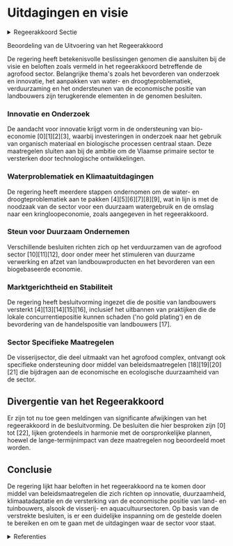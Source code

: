 # Uitdagingen en visie

<details>
        <summary>Regeerakkoord Sectie </summary>
        <p>4.1 Uitdagingen en visie De Vlaamse voedingsindustrie is één van de grootste industriële werkgevers, en we zien de laatste jaren toegenomen investeringen (jaarlijks ruim 1,5 miljard euro). Ten opzichte van 2006 liggen de investeringen in de voedingsindustrie in 2016 meer dan 35% hoger. Iets meer dan 20.000 profes-sionele landbouwbedrijven vormen de basis van een agrobusiness-complex dat bijna 135.000 mensen tewerkstelt en jaarlijks 61,7 miljard euro omzet genereert. Landbouwproducten en hun afgeleiden hebben een respectievelijk een aandeel van 11% en 12% in de totale Belgische in- en uitvoer. Het Belgisch handelsoverschot in agrohandelsproducten bedroeg in 2017 6,5 miljard euro. Het aandeel van Vlaanderen in de nationale landbouwimport en -export bedraagt resp. 83 en 85%. In 2017 telde Vlaanderen 23.225 landbouwbe-drijven, waarvan 78% met beroepsmatig karakter. Het aantal landbouwbedrijven is ten opzichte van 2007 met iets meer dan een vierde teruggelopen, een daling van gemiddeld 3% per jaar. De grootte van de bio-gebaseerde economie wordt geschat op bijna 2% van de brutomarge van de Vlaamse economie en 0,8% van de totale tewerkstelling uitgedrukt in voltijds equivalenten. Vlaamse land- en tuinbouwproducten behoren tot de wereldtop op vlak van kwaliteit en voedsel-veiligheid. Dit is het gevolg van vakmanschap, onderzoek en innovatie. Het is de ambitie van Vlaanderen om deze positie te versterken. De Vlaamse primaire sector wordt geconfronteerd met vele uitdagingen, waaronder een lage rendabi-liteit, prijsvolatiliteit, zwakke positie in de keten, de vraag van de consument naar bio die de lokale productie overstijgt, vakmanschap in evolutie naar sterk ondernemerschap, toegang tot landbouw-gronden, subsidie-afhankelijkheid in verschillende deelsectoren en het terugdringen van de milieu- en klimaatimpact. Deze uitdagingen moet de sector kunnen aangaan in een niet-polariserend debat op basis van objectieve parameters, uitgaande van de realiteit in Vlaanderen. Net zoals andere sectoren heeft de land- en tuinbouw al veel inspanningen gedaan. Bijkomende inspan-ningen zijn echter noodzakelijk en bieden kansen. Doeltreffend en doordacht, met oog voor welvaart, jobs, economische en sociale gevolgen, leefomge-ving en klimaat. Technologische ontwikkelingen, innovaties, schaalverandering en het verankeren van het landbouw- en visserijbeleid in een geïntegreerd voedselbeleid en de omslag naar een kringloopeconomie moeten ons helpen om die structurele transformatie verder te zetten. Gezond, duurzaam, voldoende en veilig voedsel aan een correcte prijs voor iedere schakel van de voedingsketen staat centraal binnen een voedsel-beleid. Het is dan ook van belang dat het huidige landbouwbeleid bijdraagt aan een sterk voedsel-beleid waarin de voedselketen integraal en circulair bekeken wordt. De Vlaamse regering zal in samenwerking met de vraag- (consumenten) en aanbodzijde (agrovoedingsketen) van de markt een Vlaamse voedseltop organiseren. We benaderen land- en tuinbouwers als onderne-mers die een strategische rol voor onze economie en onze maatschappij vervullen. De toekomst van onze Vlaamse land- en tuinbouw ligt in innovatie en diversiteit. Land- en tuinbouwers zijn vaak prijsnemers en daardoor soms slachtoffer van een race-to-the-bottom: steeds meer produceren voor minder, waarbij het inkomen van de land-bouwer het kind van de rekening is. We blijven inzetten op het Vlaamse kwaliteitsverhaal en we bewaken de Europese en internationale handels-positie van onze land- en tuinbouwers. Bij het omzetten van Europese regelgeving hanteren we geen strengere regels (‘no gold plating’). De Vlaamse vissersvloot bestaat uit 70 vaartuigen die zowel actief zijn in de eigen zeegebieden als in andere EU-wateren. De Vlaamse visserij is een gemengde visserij waarbij meerdere bestanden tegelijk bevist worden, zodat het aanbod van verse vis gevarieerd is. De aanvoer hangt af van de jaarlijks wijzigende vangstrechten en schommelt rond de 20.000 ton met een waarde van meer dan 80 miljoen euro. De Vlaamse visserijsector kent uitdagingen op het vlak van de instroom in de sector, de economische en ecologische duurzaamheid, de Brexit-situatie, de toepassing van de aanlandingsplicht en het teruggooiverbod. Er zijn ook kansen: onze vissers zijn deskundige en ervaren professionals in de Europese vissersvloot. Door meer in te zetten op het vermarkten van vis als Vlaams kwaliteits– product, post-Brexit akkoorden met Groot-Brittannië af te sluiten, en tegelijk de vloot en de gebruikte technieken te verduurzamen en te moderniseren geven we de Vlaamse visserijsector een toekomst. Aquacultuur is een veelbelovende discipline. De Vlaamse aquacultuursector heeft het niet gemakkelijk door het complexe productie-proces, hoge investeringskosten, internationale concurrentie en complexe regelgeving. We stimu-leren en onderzoeken verder de mogelijkheden voor groei van de productie zowel op land als in zee, met zorgvuldige benutting van ruimte, water, grondstoffen en energie. Dit biedt kansen tot de ontwikkeling van een sterke, innovatieve en duurzame Vlaams aquacultuursector. Een land-, tuinbouw en visserijbeleid als onder-deel van een geïntegreerd en circulair voedselbe-leid omvat volgende pijlers: </p>
        </details> 

Beoordeling van de Uitvoering van het Regeerakkoord 

De regering heeft betekenisvolle beslissingen genomen die aansluiten bij de visie en beloften zoals vermeld in het regeerakkoord betreffende de agrofood sector. Belangrijke thema's zoals het bevorderen van onderzoek en innovatie, het aanpakken van water- en droogteproblematiek, verduurzaming en het ondersteunen van de economische positie van landbouwers zijn terugkerende elementen in de genomen besluiten.

### Innovatie en Onderzoek
De aandacht voor innovatie krijgt vorm in de ondersteuning van bio-economie \[0\]\[1\]\[2\]\[3\], waarbij investeringen in onderzoek naar het gebruik van organisch materiaal en biologische processen centraal staan. Deze maatregelen sluiten aan bij de ambitie om de Vlaamse primaire sector te versterken door technologische ontwikkelingen.

### Waterproblematiek en Klimaatuitdagingen
De regering heeft meerdere stappen ondernomen om de water- en droogteproblematiek aan te pakken \[4\]\[5\]\[6\]\[7\]\[8\]\[9\], wat in lijn is met de noodzaak van de sector voor een duurzaam watergebruik en de omslag naar een kringloopeconomie, zoals aangegeven in het regeerakkoord.

### Steun voor Duurzaam Ondernemen
Verschillende besluiten richten zich op het verduurzamen van de agrofood sector \[10\]\[11\]\[12\], door onder meer het stimuleren van duurzame verwerking en afzet van landbouwproducten en het bevorderen van een biogebaseerde economie.

### Marktgerichtheid en Stabiliteit
De regering heeft besluitvorming ingezet die de positie van landbouwers versterkt \[4\]\[13\]\[14\]\[15\]\[16\], inclusief het uitbannen van praktijken die de lokale concurrentiepositie kunnen schaden ('no gold plating') en de bevordering van de handelspositie van landbouwers \[17\].

### Sector Specifieke Maatregelen
De visserijsector, die deel uitmaakt van het agrofood complex, ontvangt ook specifieke ondersteuning door middel van beleidsmaatregelen \[18\]\[19\]\[20\]\[21\] die bijdragen aan de economische en ecologische duurzaamheid van de sector.

## Divergentie van het Regeerakkoord

Er zijn tot nu toe geen meldingen van significante afwijkingen van het regeerakkoord in de besluitvorming. De besluiten die hier besproken zijn \[0\] tot \[22\], lijken grotendeels in harmonie met de oorspronkelijke plannen, hoewel de lange-termijnimpact van deze maatregelen nog beoordeeld moet worden.

## Conclusie

De regering lijkt haar beloften in het regeerakkoord na te komen door middel van beleidsmaatregelen die zich richten op innovatie, duurzaamheid, klimaatadaptatie en de versterking van de economische positie van land- en tuinbouwers, alsook de visserij- en aquacultuursectoren. Op basis van de verstrekte besluiten, is er een duidelijke inspanning om de gestelde doelen te bereiken en om te gaan met de uitdagingen waar de sector voor staat.

<details>
        <summary> Referenties</summary>
        
**[\[0\]](https://beslissingenvlaamseregering.vlaanderen.be/?search=Vlaams%20beleidsplan%20bio-economie&dateOption=select&startDate=2020-12-18T09%3A00%3A00Z&endDate=2020-12-18T09%3A00%3A00Z)** : **(2020-12-18)** Vlaams beleidsplan bio-economie 

**[\[1\]](https://beslissingenvlaamseregering.vlaanderen.be/?search=Plan%20Vlaamse%20Veerkracht%3A%20volgende%20stappen%20en%20uitbreiding%20van%20het%20Vlaams%20beleidsplan%20bio-economie&dateOption=select&startDate=2022-04-29T08%3A00%3A00Z&endDate=2022-04-29T08%3A00%3A00Z)** : **(2022-04-29)** Plan Vlaamse Veerkracht: volgende stappen en uitbreiding van het Vlaams beleidsplan bio-economie 

**[\[2\]](https://beslissingenvlaamseregering.vlaanderen.be/?search=Plan%20Vlaamse%20Veerkracht%3A%20Thematische%20oproep%20bio-economie%20bij%20het%20Fonds%20Wetenschappelijk%20Onderzoek%20-%20Vlaanderen&dateOption=select&startDate=2021-07-09T08%3A00%3A00Z&endDate=2021-07-09T08%3A00%3A00Z)** : **(2021-07-09)** Plan Vlaamse Veerkracht: Thematische oproep bio-economie bij het Fonds Wetenschappelijk Onderzoek - Vlaanderen 

**[\[3\]](https://beslissingenvlaamseregering.vlaanderen.be/?search=Thematische%20oproep%20bio-economie%20bij%20het%20Fonds%20Wetenschappelijk%20Onderzoek%20-%20Vlaanderen&dateOption=select&startDate=2021-04-30T08%3A00%3A00Z&endDate=2021-04-30T08%3A00%3A00Z)** : **(2021-04-30)** Thematische oproep bio-economie bij het Fonds Wetenschappelijk Onderzoek - Vlaanderen 

**[\[4\]](https://beslissingenvlaamseregering.vlaanderen.be/?search=Plan%20Vlaamse%20Veerkracht%3A%20Projectoproepen%20land-%20en%20tuinbouwsector%20rond%20samenwerking%20met%20betrekking%20tot%20ondernemerschap%2C%20digitalisering%20en%20kennisdeling&dateOption=select&startDate=2021-07-16T06%3A00%3A00Z&endDate=2021-07-16T06%3A00%3A00Z)** : **(2021-07-16)** Plan Vlaamse Veerkracht: Projectoproepen land- en tuinbouwsector rond samenwerking met betrekking tot ondernemerschap, digitalisering en kennisdeling 

**[\[5\]](https://beslissingenvlaamseregering.vlaanderen.be/?search=Plan%20Vlaamse%20Veerkracht%3A%20subsidies%20duurzaam%20watergebruik%20en%20overheidsopdracht%20studie%20naar%20%E2%80%98Groenblauwe%20business%20modellen%20voor%20landbouwers%E2%80%99&dateOption=select&startDate=2022-12-09T09%3A00%3A00Z&endDate=2022-12-09T09%3A00%3A00Z)** : **(2022-12-09)** Plan Vlaamse Veerkracht: subsidies duurzaam watergebruik en overheidsopdracht studie naar ‘Groenblauwe business modellen voor landbouwers’ 

**[\[6\]](https://beslissingenvlaamseregering.vlaanderen.be/?search=Plan%20Vlaamse%20Veerkracht%3A%20dossiernummers%2025%20en%2027&dateOption=select&startDate=2021-05-28T08%3A00%3A00Z&endDate=2021-05-28T08%3A00%3A00Z)** : **(2021-05-28)** Plan Vlaamse Veerkracht: dossiernummers 25 en 27 

**[\[7\]](https://beslissingenvlaamseregering.vlaanderen.be/?search=Plan%20Vlaamse%20Veerkracht%3A%20bestedingskader%20middelen%20groene%20investeringen%20op%20land-%20en%20tuinbouwbedrijven%20VLIF&dateOption=select&startDate=2022-07-15T08%3A00%3A00Z&endDate=2022-07-15T08%3A00%3A00Z)** : **(2022-07-15)** Plan Vlaamse Veerkracht: bestedingskader middelen groene investeringen op land- en tuinbouwbedrijven VLIF 

**[\[8\]](https://beslissingenvlaamseregering.vlaanderen.be/?search=Plan%20Vlaamse%20Veerkracht%3A%20restwater%20voor%20land-%20en%20tuinbouw%20-%20bijkomende%20opdracht%20Aquafin%20nv&dateOption=select&startDate=2022-12-16T09%3A00%3A00Z&endDate=2022-12-16T09%3A00%3A00Z)** : **(2022-12-16)** Plan Vlaamse Veerkracht: restwater voor land- en tuinbouw - bijkomende opdracht Aquafin nv 

**[\[9\]](https://beslissingenvlaamseregering.vlaanderen.be/?search=Plan%20Vlaamse%20Veerkracht%3A%20bestedingskader%20middelen%20projectoproep%20%27Hergebruik%20Restwater%27&dateOption=select&startDate=2021-07-16T06%3A00%3A00Z&endDate=2021-07-16T06%3A00%3A00Z)** : **(2021-07-16)** Plan Vlaamse Veerkracht: bestedingskader middelen projectoproep 'Hergebruik Restwater' 

**[\[10\]](https://beslissingenvlaamseregering.vlaanderen.be/?search=Steun%20voor%20investeringen%20voor%20duurzame%20verwerking%20en%20afzet%20van%20landbouwproducten&dateOption=select&startDate=2023-10-06T08%3A00%3A00Z&endDate=2023-10-06T08%3A00%3A00Z)** : **(2023-10-06)** Steun voor investeringen voor duurzame verwerking en afzet van landbouwproducten 

**[\[11\]](https://beslissingenvlaamseregering.vlaanderen.be/?search=Steun%20voor%20investeringen%20voor%20duurzame%20verwerking%20en%20afzet%20van%20landbouwproducten&dateOption=select&startDate=2023-07-14T08%3A00%3A00Z&endDate=2023-07-14T08%3A00%3A00Z)** : **(2023-07-14)** Steun voor investeringen voor duurzame verwerking en afzet van landbouwproducten 

**[\[12\]](https://beslissingenvlaamseregering.vlaanderen.be/?search=Steun%20voor%20productieve%20investeringen%20en%20opstartverrichtingen%20in%20de%20landbouw&dateOption=select&startDate=2023-04-21T08%3A00%3A00Z&endDate=2023-04-21T08%3A00%3A00Z)** : **(2023-04-21)** Steun voor productieve investeringen en opstartverrichtingen in de landbouw 

**[\[13\]](https://beslissingenvlaamseregering.vlaanderen.be/?search=Oproep%20circulaire%20voedselketen%202022%3A%20%C2%A0preventie%20van%20voedselverlies%20en%20hoogwaardige%20valorisatie%20van%20voedselreststromen&dateOption=select&startDate=2022-10-07T08%3A00%3A00Z&endDate=2022-10-07T08%3A00%3A00Z)** : **(2022-10-07)** Oproep circulaire voedselketen 2022:  preventie van voedselverlies en hoogwaardige valorisatie van voedselreststromen 

**[\[14\]](https://beslissingenvlaamseregering.vlaanderen.be/?search=Gemeenschappelijk%20Landbouwbeleid%20%28GLB%29%3A%20verbetering%20productie%20en%20afzet%20producten%20bijenteelt&dateOption=select&startDate=2023-07-07T09%3A00%3A00Z&endDate=2023-07-07T09%3A00%3A00Z)** : **(2023-07-07)** Gemeenschappelijk Landbouwbeleid (GLB): verbetering productie en afzet producten bijenteelt 

**[\[15\]](https://beslissingenvlaamseregering.vlaanderen.be/?search=Crisissteun%20specifieke%20landbouwsectoren&dateOption=select&startDate=2023-11-10T09%3A00%3A00Z&endDate=2023-11-10T09%3A00%3A00Z)** : **(2023-11-10)** Crisissteun specifieke landbouwsectoren 

**[\[16\]](https://beslissingenvlaamseregering.vlaanderen.be/?search=Steun%20voor%20opstart%20van%20of%20omschakeling%20naar%20een%20toekomstgerichte%20duurzame%20ondernemingsstrategie%20op%20een%20landbouwbedrijf&dateOption=select&startDate=2023-10-06T08%3A00%3A00Z&endDate=2023-10-06T08%3A00%3A00Z)** : **(2023-10-06)** Steun voor opstart van of omschakeling naar een toekomstgerichte duurzame ondernemingsstrategie op een landbouwbedrijf 

**[\[17\]](https://beslissingenvlaamseregering.vlaanderen.be/?search=Steun%20voor%20deelname%20aan%20Europees%20erkende%20voedselkwaliteitsregelingen%20en%20hectaresteun%20voor%20biologische%20productiemethode%3A%20actualisering%20besluiten&dateOption=select&startDate=2021-11-26T09%3A00%3A00Z&endDate=2021-11-26T09%3A00%3A00Z)** : **(2021-11-26)** Steun voor deelname aan Europees erkende voedselkwaliteitsregelingen en hectaresteun voor biologische productiemethode: actualisering besluiten 

**[\[18\]](https://beslissingenvlaamseregering.vlaanderen.be/?search=Erkenning%20producenten-%20en%20brancheorganisaties%20sector%20visserij%20en%20aquacultuur%2C%20en%20vaststellen%20regels%20voor%20het%20verlenen%20van%20opslagsteun%20door%20erkende%20producentenorganisaties&dateOption=select&startDate=2022-10-07T08%3A00%3A00Z&endDate=2022-10-07T08%3A00%3A00Z)** : **(2022-10-07)** Erkenning producenten- en brancheorganisaties sector visserij en aquacultuur, en vaststellen regels voor het verlenen van opslagsteun door erkende producentenorganisaties 

**[\[19\]](https://beslissingenvlaamseregering.vlaanderen.be/?search=Oprichting%20Agentschap%20Landbouw%20en%20Zeevisserij&dateOption=select&startDate=2023-09-15T08%3A00%3A00Z&endDate=2023-09-15T08%3A00%3A00Z)** : **(2023-09-15)** Oprichting Agentschap Landbouw en Zeevisserij 

**[\[20\]](https://beslissingenvlaamseregering.vlaanderen.be/?search=Erkenning%20producenten-%20en%20brancheorganisaties%20sector%20visserij%20en%20aquacultuur%2C%20en%20vaststellen%20regels%20voor%20het%20verlenen%20van%20opslagsteun%20door%20erkende%20producentenorganisaties&dateOption=select&startDate=2022-05-06T08%3A00%3A00Z&endDate=2022-05-06T08%3A00%3A00Z)** : **(2022-05-06)** Erkenning producenten- en brancheorganisaties sector visserij en aquacultuur, en vaststellen regels voor het verlenen van opslagsteun door erkende producentenorganisaties 

**[\[21\]](https://beslissingenvlaamseregering.vlaanderen.be/?search=Aanpassing%20landbouwregelgeving%20naar%20aanleiding%20van%20de%20oprichting%20van%20het%20Agentschap%20Landbouw%20en%20Zeevisserij&dateOption=select&startDate=2023-11-23T16%3A00%3A00Z&endDate=2023-11-23T16%3A00%3A00Z)** : **(2023-11-23)** Aanpassing landbouwregelgeving naar aanleiding van de oprichting van het Agentschap Landbouw en Zeevisserij 

**[\[22\]](https://beslissingenvlaamseregering.vlaanderen.be/?search=Steun%20projecten%20in%20het%20kader%20van%20Europees%20Innovatiepartnerschap%20voor%20productiviteit%20en%20duurzaamheid%20in%20de%20landbouw&dateOption=select&startDate=2023-04-21T08%3A00%3A00Z&endDate=2023-04-21T08%3A00%3A00Z)** : **(2023-04-21)** Steun projecten in het kader van Europees Innovatiepartnerschap voor productiviteit en duurzaamheid in de landbouw 
        </details> 

